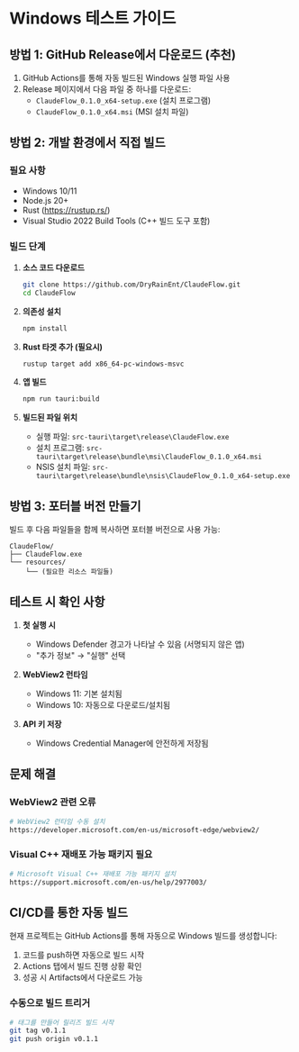 # Windows 테스트 가이드

## 방법 1: GitHub Release에서 다운로드 (추천)

1. GitHub Actions를 통해 자동 빌드된 Windows 실행 파일 사용
2. Release 페이지에서 다음 파일 중 하나를 다운로드:
   - `ClaudeFlow_0.1.0_x64-setup.exe` (설치 프로그램)
   - `ClaudeFlow_0.1.0_x64.msi` (MSI 설치 파일)

## 방법 2: 개발 환경에서 직접 빌드

### 필요 사항
- Windows 10/11
- Node.js 20+ 
- Rust (https://rustup.rs/)
- Visual Studio 2022 Build Tools (C++ 빌드 도구 포함)

### 빌드 단계

1. **소스 코드 다운로드**
   ```bash
   git clone https://github.com/DryRainEnt/ClaudeFlow.git
   cd ClaudeFlow
   ```

2. **의존성 설치**
   ```bash
   npm install
   ```

3. **Rust 타겟 추가 (필요시)**
   ```bash
   rustup target add x86_64-pc-windows-msvc
   ```

4. **앱 빌드**
   ```bash
   npm run tauri:build
   ```

5. **빌드된 파일 위치**
   - 실행 파일: `src-tauri\target\release\ClaudeFlow.exe`
   - 설치 프로그램: `src-tauri\target\release\bundle\msi\ClaudeFlow_0.1.0_x64.msi`
   - NSIS 설치 파일: `src-tauri\target\release\bundle\nsis\ClaudeFlow_0.1.0_x64-setup.exe`

## 방법 3: 포터블 버전 만들기

빌드 후 다음 파일들을 함께 복사하면 포터블 버전으로 사용 가능:

```
ClaudeFlow/
├── ClaudeFlow.exe
└── resources/
    └── (필요한 리소스 파일들)
```

## 테스트 시 확인 사항

1. **첫 실행 시**
   - Windows Defender 경고가 나타날 수 있음 (서명되지 않은 앱)
   - "추가 정보" → "실행" 선택

2. **WebView2 런타임**
   - Windows 11: 기본 설치됨
   - Windows 10: 자동으로 다운로드/설치됨

3. **API 키 저장**
   - Windows Credential Manager에 안전하게 저장됨

## 문제 해결

### WebView2 관련 오류
```bash
# WebView2 런타임 수동 설치
https://developer.microsoft.com/en-us/microsoft-edge/webview2/
```

### Visual C++ 재배포 가능 패키지 필요
```bash
# Microsoft Visual C++ 재배포 가능 패키지 설치
https://support.microsoft.com/en-us/help/2977003/
```

## CI/CD를 통한 자동 빌드

현재 프로젝트는 GitHub Actions를 통해 자동으로 Windows 빌드를 생성합니다:

1. 코드를 push하면 자동으로 빌드 시작
2. Actions 탭에서 빌드 진행 상황 확인
3. 성공 시 Artifacts에서 다운로드 가능

### 수동으로 빌드 트리거
```bash
# 태그를 만들어 릴리즈 빌드 시작
git tag v0.1.1
git push origin v0.1.1
```